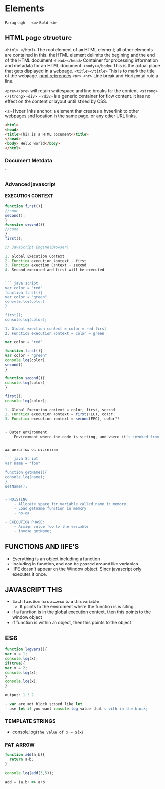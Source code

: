 # Elements
`Paragragh   <p>`
`Bold <b>`

## HTML page structure

`<html> </html>`
The root element of an HTML element; all other elements are contained in this. 
the HTML element delimits the begining and the end of the HTML document
`<head></head>`
Container for processing information and metadata for an HTML document. 
`<body></body>`
This is the actual place that gets displayed in a webpage.
`<title></title>`
This is to mark the title of the webpage. 
[html references](https://developer.mozilla.org/en-US/docs/Web/HTML/Element)
`<br> <hr>`
Line break and Horizontal rule a line.

`<pre></pre>`
will retain whitespace and line breaks for the content. 
`<strong></strong>`
`<div> </div>`
is a generic container for flow content. it has no effect on the content or layout
until styled by CSS.

`<a>`
Hyper links anchor: a element that creates a hyperlink to other webpages and location in the same page. or any other URL links. 

```html
<html>
<head>
<title>This is a HTML document</title>
</head>
<body> Hello world</body>
</html>
```

### Document Metdata

``



### Advanced javascript

#### EXECUTION CONTEXT

``` javascript
function first(){
//code
second();
}
function second(){
//code
}
first();

// JavaScript Engine(Browser)

1. Global Execution Context
2. Function execution Context - first
3. Function exection Context - second
4. Second executed and first will be executed


``` java script
var color = "red"
function first(){
var color = "green"
console.log(color)
}

first();
console.log(color);

1. Global exection context = color = red first
2. Function execution context = color = green

```

``` javascript
var color = "red"

function first(){
var color = "green"
console.log(color)
second()
}

function second(){
console.log(color)
}

first();
console.log(color);

1. Global Execution context = color, first, second
2. Function execution context = first(FEC), color
3. Function execution context = second(FEC), color??


- Outer environment
    Environment where the code is sitting, and where it's invoked from.


## HOISTING VS EXECUTION

``` java Script
var name = "foo"

function getName(){
console.log(name);
}
getName();


- HOISTING:
    - Allocate space for variable called name in memory
    - Load getname function in memory
    - no-op

- EXECUTION PHASE:
    - Assign value foo to the variable
    - invoke getName;

```

## FUNCTIONS AND IIFE'S

- Everything is an object including a function
- Including in function, and can be passed around like variables
- IIFE doesn't appear on the Window object. Since javascript only executes it once.

## JAVASCRIPT THIS

- Each function has access to a this variable
    - It points to the enviroment where the function is  is siting
- if a function is in the global execution context, then this points to the window object 
- if function is within an object, then this points to the object

## ES6

``` javascript
function logvars(){
var x = 1;
console.log(x);
if(true){
var x = 2;
console.log(x);
}
console.log(x);
}

output: 1 2 2

- var are not block scoped like let
- use let if you want console.log value that's with in the block;
```
### TEMPLATE STRINGS
- console.log(`the value of x = ${x}`

### FAT ARROW
``` javascript
function add(a,b){
  return a+b;
}

console.log(add(3,5));

add = (a,b) => a+b

```




